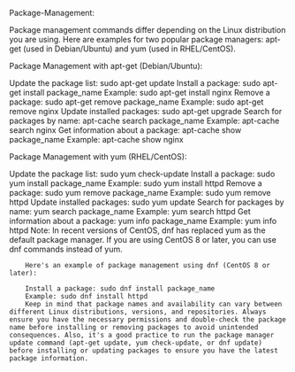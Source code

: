 Package-Management:

Package management commands differ depending on the Linux distribution you are using. Here are examples for two popular package managers: apt-get (used in Debian/Ubuntu) and yum (used in RHEL/CentOS).

Package Management with apt-get (Debian/Ubuntu):

Update the package list: sudo apt-get update
Install a package: sudo apt-get install package_name
Example: sudo apt-get install nginx
Remove a package: sudo apt-get remove package_name
Example: sudo apt-get remove nginx
Update installed packages: sudo apt-get upgrade
Search for packages by name: apt-cache search package_name
Example: apt-cache search nginx
Get information about a package: apt-cache show package_name
Example: apt-cache show nginx

Package Management with yum (RHEL/CentOS):

Update the package list: sudo yum check-update
Install a package: sudo yum install package_name
Example: sudo yum install httpd
Remove a package: sudo yum remove package_name
Example: sudo yum remove httpd
Update installed packages: sudo yum update
Search for packages by name: yum search package_name
Example: yum search httpd
Get information about a package: yum info package_name
Example: yum info httpd
Note: In recent versions of CentOS, dnf has replaced yum as the default package manager. If you are using CentOS 8 or later, you can use dnf commands instead of yum.

		Here's an example of package management using dnf (CentOS 8 or later):
		
		Install a package: sudo dnf install package_name
		Example: sudo dnf install httpd
		Keep in mind that package names and availability can vary between different Linux distributions, versions, and repositories. Always ensure you have the necessary permissions and double-check the package name before installing or removing packages to avoid unintended consequences. Also, it's a good practice to run the package manager update command (apt-get update, yum check-update, or dnf update) before installing or updating packages to ensure you have the latest package information.
